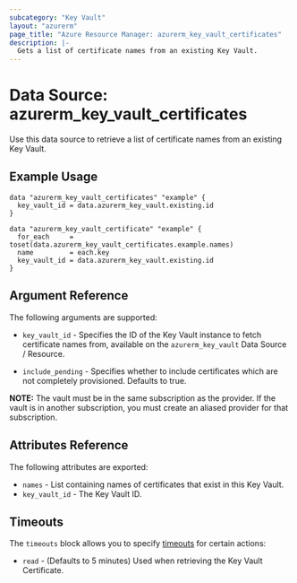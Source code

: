 ```yaml
---
subcategory: "Key Vault"
layout: "azurerm"
page_title: "Azure Resource Manager: azurerm_key_vault_certificates"
description: |-
  Gets a list of certificate names from an existing Key Vault.
---
```


# Data Source: azurerm_key_vault_certificates

Use this data source to retrieve a list of certificate names from an existing Key Vault.

## Example Usage

```hcl
data "azurerm_key_vault_certificates" "example" {
  key_vault_id = data.azurerm_key_vault.existing.id
}

data "azurerm_key_vault_certificate" "example" {
  for_each     = toset(data.azurerm_key_vault_certificates.example.names)
  name         = each.key
  key_vault_id = data.azurerm_key_vault.existing.id
}

```

## Argument Reference

The following arguments are supported:

* `key_vault_id` - Specifies the ID of the Key Vault instance to fetch certificate names from, available on the `azurerm_key_vault` Data Source / Resource.

* `include_pending` - Specifies whether to include certificates which are not completely provisioned. Defaults to true.

**NOTE:** The vault must be in the same subscription as the provider. If the vault is in another subscription, you must create an aliased provider for that subscription.

## Attributes Reference

The following attributes are exported:

* `names` - List containing names of certificates that exist in this Key Vault.
* `key_vault_id` - The Key Vault ID.

## Timeouts

The `timeouts` block allows you to specify [timeouts](https://www.terraform.io/language/resources/syntax#operation-timeouts) for certain actions:

* `read` - (Defaults to 5 minutes) Used when retrieving the Key Vault Certificate.
